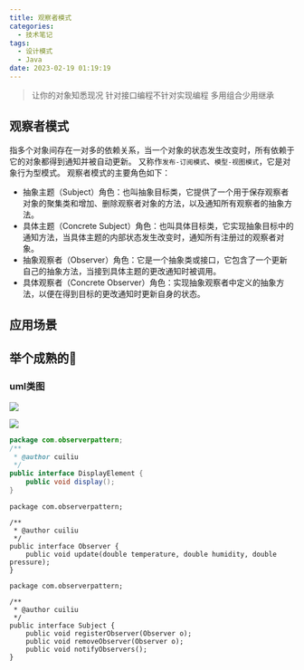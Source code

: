 ```yaml
---
title: 观察者模式
categories:
  - 技术笔记
tags:
  - 设计模式
  - Java
date: 2023-02-19 01:19:19
---
```

> 让你的对象知悉现况
> 针对接口编程不针对实现编程
> 多用组合少用继承

## 观察者模式

指多个对象间存在一对多的依赖关系，当一个对象的状态发生改变时，所有依赖于它的对象都得到通知并被自动更新。
又称作`发布-订阅模式`、`模型-视图模式`，它是对象行为型模式。
观察者模式的主要角色如下：
- 抽象主题（Subject）角色：也叫抽象目标类，它提供了一个用于保存观察者对象的聚集类和增加、删除观察者对象的方法，以及通知所有观察者的抽象方法。
- 具体主题（Concrete Subject）角色：也叫具体目标类，它实现抽象目标中的通知方法，当具体主题的内部状态发生改变时，通知所有注册过的观察者对象。
- 抽象观察者（Observer）角色：它是一个抽象类或接口，它包含了一个更新自己的抽象方法，当接到具体主题的更改通知时被调用。
- 具体观察者（Concrete Observer）角色：实现抽象观察者中定义的抽象方法，以便在得到目标的更改通知时更新自身的状态。

## 应用场景

## 举个成熟的🌰
### uml类图
![](/images/observer.png)


![](http://www.plantuml.com/plantuml/uml/jLEnReCm4Dtz5Hw9sl85KHVIhLK7XWvLXmCkmHMsaU-S2gNvzve08bKBf9Ko0U-TtvtVFPHXT5l8KUPMnpOZT7jqDN20JVpSVyk3k95xgmhfwm8OeyBwhCBRRu-LE0erAvVwx1rp7jKSxXG5QkWJ3I-hiKBRFKxpnhBQDWDCqV8G6qLr1Sr3XHhDsIn5XvyKyWg8VZtzWi0bkWqmXADtyZ7ClnxQtykXd0BLkI8PTOqEs3iSmT9hLIXkHgHsIDJMND6Qdj08RQVs-fIKO7POZ2GXFvtnavjUj2XbO6LDghIlW6sNeGErQ7xi1m5befITChlNjtdHn3iNvaci2RO5MUhNU5h2lvqU0lanRlLd72vBlX1pYLz_nl5IdiJi7pYfCEMCk23yVnRz0W00)

```java
package com.observerpattern;
/**
 * @author cuiliu
 */
public interface DisplayElement {
    public void display();
}
```

```commandline
package com.observerpattern;

/**
 * @author cuiliu
 */
public interface Observer {
    public void update(double temperature, double humidity, double pressure);
}
```

```commandline
package com.observerpattern;

/**
 * @author cuiliu
 */
public interface Subject {
    public void registerObserver(Observer o);
    public void removeObserver(Observer o);
    public void notifyObservers();
}
```

